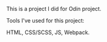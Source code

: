 This is a project I did for Odin project. 

Tools I've used for this project: 

HTML, CSS/SCSS, JS, Webpack.  